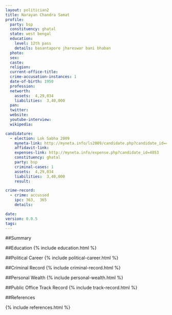 ```yaml
---
layout: politician2
title: Narayan Chandra Samat
profile: 
  party: bsp
  constituency: ghatal
  state: west bengal
  education: 
    level: 12th pass
    details: basantapore jhareswar bani bhaban
  photo: 
  sex: 
  caste: 
  religion: 
  current-office-title: 
  crime-accusation-instances: 1
  date-of-birth: 1950
  profession: 
  networth: 
    assets:  4,29,034
    liabilities:  3,40,000
  pan: 
  twitter: 
  website: 
  youtube-interview: 
  wikipedia: 

candidature: 
  - election: Lok Sabha 2009
    myneta-link: http://myneta.info/ls2009/candidate.php?candidate_id=4853
    affidavit-link: 
    expenses-link: http://myneta.info/expense.php?candidate_id=4853
    constituency: ghatal 
    party: bsp
    criminal-cases: 1
    assets:  4,29,034
    liabilities:  3,40,000
    result:  

crime-record: 
  - crime: accussed
    ipc: 363,  365
    details:    

date: 
version: 0.0.5
tags: 
---
```

##Summary


##Education
{% include education.html %}


##Political Career
{% include political-career.html %}


##Criminal Record
{% include criminal-record.html %}


##Personal Wealth
{% include personal-wealth.html %}


##Public Office Track Record
{% include track-record.html %}


##References


{% include references.html %}